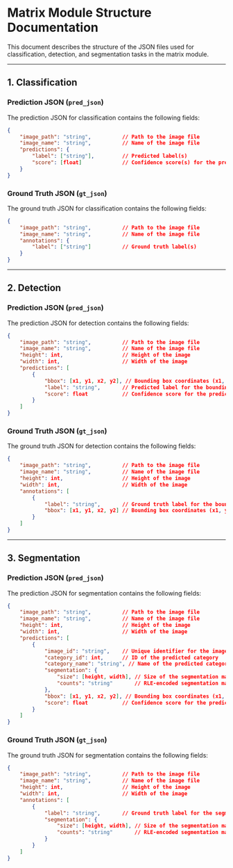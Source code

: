 # Matrix Module Structure Documentation

This document describes the structure of the JSON files used for classification, detection, and segmentation tasks in the matrix module.

---

## 1. Classification

### Prediction JSON (`pred_json`)
The prediction JSON for classification contains the following fields:

```json
{
    "image_path": "string",          // Path to the image file
    "image_name": "string",          // Name of the image file
    "predictions": {
        "label": ["string"],         // Predicted label(s)
        "score": [float]             // Confidence score(s) for the predicted label(s)
    }
}
```

### Ground Truth JSON (`gt_json`)
The ground truth JSON for classification contains the following fields:

```json
{
    "image_path": "string",          // Path to the image file
    "image_name": "string",          // Name of the image file
    "annotations": {
        "label": ["string"]          // Ground truth label(s)
    }
}
```

---

## 2. Detection

### Prediction JSON (`pred_json`)
The prediction JSON for detection contains the following fields:

```json
{
    "image_path": "string",          // Path to the image file
    "image_name": "string",          // Name of the image file
    "height": int,                   // Height of the image
    "width": int,                    // Width of the image
    "predictions": [
        {
            "bbox": [x1, y1, x2, y2], // Bounding box coordinates (x1, y1, x2, y2)
            "label": "string",       // Predicted label for the bounding box
            "score": float           // Confidence score for the prediction
        }
    ]
}
```

### Ground Truth JSON (`gt_json`)
The ground truth JSON for detection contains the following fields:

```json
{
    "image_path": "string",          // Path to the image file
    "image_name": "string",          // Name of the image file
    "height": int,                   // Height of the image
    "width": int,                    // Width of the image
    "annotations": [
        {
            "label": "string",       // Ground truth label for the bounding box
            "bbox": [x1, y1, x2, y2] // Bounding box coordinates (x1, y1, x2, y2)
        }
    ]
}
```

---

## 3. Segmentation

### Prediction JSON (`pred_json`)
The prediction JSON for segmentation contains the following fields:

```json
{
    "image_path": "string",          // Path to the image file
    "image_name": "string",          // Name of the image file
    "height": int,                   // Height of the image
    "width": int,                    // Width of the image
    "predictions": [
        {
            "image_id": "string",    // Unique identifier for the image
            "category_id": int,      // ID of the predicted category
            "category_name": "string", // Name of the predicted category
            "segmentation": {
                "size": [height, width], // Size of the segmentation mask
                "counts": "string"       // RLE-encoded segmentation mask
            },
            "bbox": [x1, y1, x2, y2], // Bounding box coordinates (x1, y1, x2, y2)
            "score": float           // Confidence score for the prediction
        }
    ]
}
```

### Ground Truth JSON (`gt_json`)
The ground truth JSON for segmentation contains the following fields:

```json
{
    "image_path": "string",          // Path to the image file
    "image_name": "string",          // Name of the image file
    "height": int,                   // Height of the image
    "width": int,                    // Width of the image
    "annotations": [
        {
            "label": "string",       // Ground truth label for the segmentation
            "segmentation": {
                "size": [height, width], // Size of the segmentation mask
                "counts": "string"       // RLE-encoded segmentation mask
            }
        }
    ]
}
```

